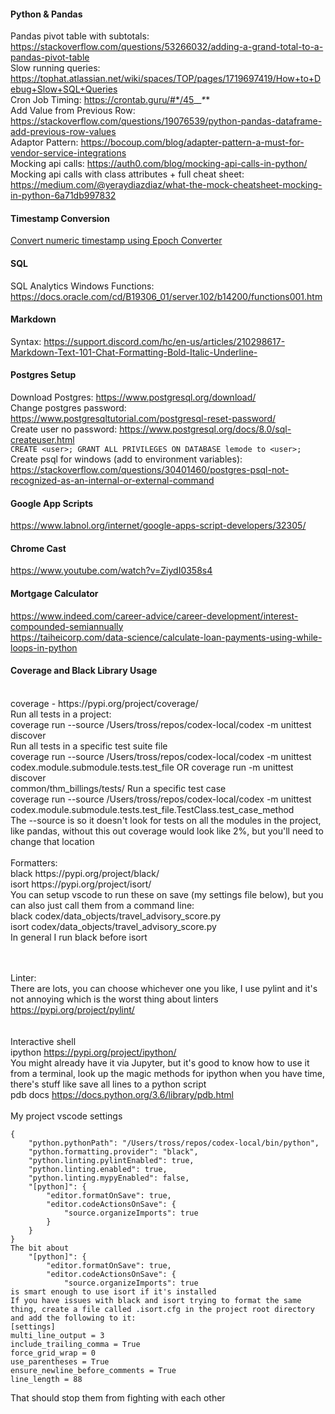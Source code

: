 #### Python & Pandas
Pandas pivot table with subtotals: https://stackoverflow.com/questions/53266032/adding-a-grand-total-to-a-pandas-pivot-table <br>
Slow running queries: https://tophat.atlassian.net/wiki/spaces/TOP/pages/1719697419/How+to+Debug+Slow+SQL+Queries <br>
Cron Job Timing: https://crontab.guru/#*/45_*_*_*_* <br>
Add Value from Previous Row: https://stackoverflow.com/questions/19076539/python-pandas-dataframe-add-previous-row-values <br>
Adaptor Pattern: https://bocoup.com/blog/adapter-pattern-a-must-for-vendor-service-integrations <br>
Mocking api calls: https://auth0.com/blog/mocking-api-calls-in-python/ <br>
Mocking api calls with class attributes + full cheat sheet: https://medium.com/@yeraydiazdiaz/what-the-mock-cheatsheet-mocking-in-python-6a71db997832 <br>

#### Timestamp Conversion
[Convert numeric timestamp using Epoch Converter](https://www.epochconverter.com/)

#### SQL
SQL Analytics Windows Functions: https://docs.oracle.com/cd/B19306_01/server.102/b14200/functions001.htm <br>

#### Markdown
Syntax: https://support.discord.com/hc/en-us/articles/210298617-Markdown-Text-101-Chat-Formatting-Bold-Italic-Underline-  

#### Postgres Setup
Download Postgres: https://www.postgresql.org/download/ <br>
Change postgres password: https://www.postgresqltutorial.com/postgresql-reset-password/ <br>
Create user no password: https://www.postgresql.org/docs/8.0/sql-createuser.html <br>
```CREATE <user>; GRANT ALL PRIVILEGES ON DATABASE lemode to <user>;``` <br>
Create psql for windows (add to environment variables): https://stackoverflow.com/questions/30401460/postgres-psql-not-recognized-as-an-internal-or-external-command

#### Google App Scripts
https://www.labnol.org/internet/google-apps-script-developers/32305/ <br>

#### Chrome Cast
https://www.youtube.com/watch?v=ZiydI0358s4 <br>

#### Mortgage Calculator
https://www.indeed.com/career-advice/career-development/interest-compounded-semiannually <br>
https://taiheicorp.com/data-science/calculate-loan-payments-using-while-loops-in-python <br>

#### Coverage and Black Library Usage<br>
<br>
coverage - https://pypi.org/project/coverage/<br>
Run all tests in a project:<br>
coverage run --source /Users/tross/repos/codex-local/codex -m unittest discover<br>
Run all tests in a specific test suite file<br>
coverage run --source /Users/tross/repos/codex-local/codex -m unittest codex.module.submodule.tests.test_file OR coverage run  -m unittest discover<br> common/thm_billings/tests/
Run a specific test case<br>
coverage run --source /Users/tross/repos/codex-local/codex -m unittest codex.module.submodule.tests.test_file.TestClass.test_case_method<br>
The --source is so it doesn't look for tests on all the modules in the project, like pandas, without this out coverage would look like 2%, but you'll need to change that location
<br>
<br>
Formatters: <br>
black https://pypi.org/project/black/<br>
isort https://pypi.org/project/isort/<br>
You can setup vscode to run these on save (my settings file below), but you can also just call them from a command line:<br>
black codex/data_objects/travel_advisory_score.py<br>
isort codex/data_objects/travel_advisory_score.py<br>
In general I run black before isort<br>

<br><br>
Linter:<br>
There are lots, you can choose whichever one you like, I use pylint and it's not annoying which is the worst thing about linters<br>
https://pypi.org/project/pylint/<br>
<br>
<br>
Interactive shell<br>
ipython https://pypi.org/project/ipython/<br>
You might already have it via Jupyter, but it's good to know how to use it from a terminal, look up the magic methods for ipython when you have time, there's stuff like save all lines to a python script<br>
pdb docs https://docs.python.org/3.6/library/pdb.html<br>
<br>
My project vscode settings<br>
``` 
{
    "python.pythonPath": "/Users/tross/repos/codex-local/bin/python",
    "python.formatting.provider": "black",
    "python.linting.pylintEnabled": true,
    "python.linting.enabled": true,
    "python.linting.mypyEnabled": false,
    "[python]": {
        "editor.formatOnSave": true,
        "editor.codeActionsOnSave": {
            "source.organizeImports": true
        }
    }
}
The bit about
    "[python]": {
        "editor.formatOnSave": true,
        "editor.codeActionsOnSave": {
            "source.organizeImports": true
is smart enough to use isort if it's installed
If you have issues with black and isort trying to format the same thing, create a file called .isort.cfg in the project root directory and add the following to it:
[settings]
multi_line_output = 3
include_trailing_comma = True
force_grid_wrap = 0
use_parentheses = True
ensure_newline_before_comments = True
line_length = 88
```
That should stop them from fighting with each other
